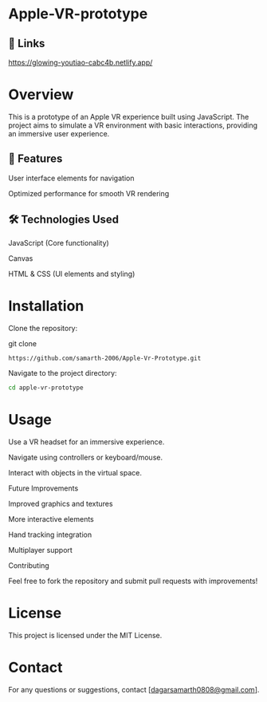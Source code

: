 # Apple-VR-prototype
## 🔗 Links
https://glowing-youtiao-cabc4b.netlify.app/

# Overview

This is a prototype of an Apple VR experience built using JavaScript. The project aims to simulate a VR environment with basic interactions, providing an immersive user experience.

## 🚀 Features

User interface elements for navigation

Optimized performance for smooth VR rendering

## 🛠 Technologies Used

JavaScript (Core functionality)

Canvas

HTML & CSS (UI elements and styling)

# Installation

Clone the repository:

git clone 
```bash
https://github.com/samarth-2006/Apple-Vr-Prototype.git
```

Navigate to the project directory:
```bash
cd apple-vr-prototype
```


# Usage

Use a VR headset for an immersive experience.

Navigate using controllers or keyboard/mouse.

Interact with objects in the virtual space.

Future Improvements

Improved graphics and textures

More interactive elements

Hand tracking integration

Multiplayer support

Contributing

Feel free to fork the repository and submit pull requests with improvements!

# License

This project is licensed under the MIT License.

# Contact

For any questions or suggestions, contact [dagarsamarth0808@gmail.com].

